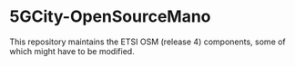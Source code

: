 # 5GCity-OpenSourceMano
This repository maintains the ETSI OSM (release 4) components, some of which  might have to be modified.
